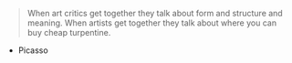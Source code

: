 
> When art critics get together they talk about form and structure and meaning. When artists get together they talk about where you can buy cheap turpentine.

- Picasso
